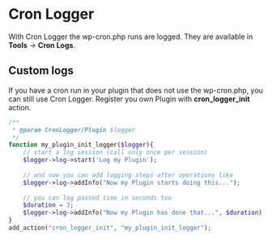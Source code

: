 # Cron Logger

With Cron Logger the wp-cron.php runs are logged. They are available in **Tools** -> **Cron Logs**.

## Custom logs

If you have a cron run in your plugin that does not use the wp-cron.php, you can still use Cron Logger. Register you own Plugin with **cron_logger_init** action.

```php
/**
 * @param CronLogger/Plugin $logger
 */
function my_plugin_init_logger($logger){
	// start a log session (call only once per session)
	$logger->log->start('Log my Plugin');
	
	// and now you can add logging steps after operations like
	$logger->log->addInfo("Now my Plugin starts doing this...");
	
	// you can log passed time in seconds too
	$duration = 3;
	$logger->log->addInfo("Now my Plugin has done that...", $duration);
}
add_action("cron_logger_init", "my_plugin_init_logger");
```